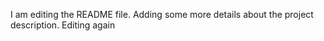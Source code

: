 I am editing the README file. Adding some more details about the project description.
Editing again
